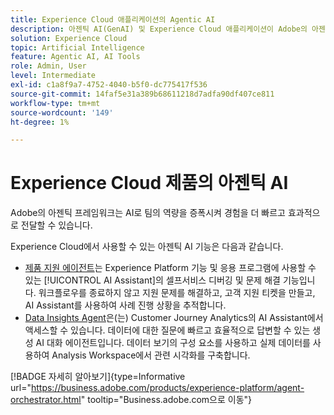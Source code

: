 ```yaml
---
title: Experience Cloud 애플리케이션의 Agentic AI
description: 아젠틱 AI(GenAI) 및 Experience Cloud 애플리케이션이 Adobe의 아젠틱 프레임워크를 사용하는 방법에 대해 알아봅니다.
solution: Experience Cloud
topic: Artificial Intelligence
feature: Agentic AI, AI Tools
role: Admin, User
level: Intermediate
exl-id: c1a8f9a7-4752-4040-b5f0-dc775417f536
source-git-commit: 14faf5e31a389b68611218d7adfa90df407ce811
workflow-type: tm+mt
source-wordcount: '149'
ht-degree: 1%

---
```


# Experience Cloud 제품의 아젠틱 AI

Adobe의 아젠틱 프레임워크는 AI로 팀의 역량을 증폭시켜 경험을 더 빠르고 효과적으로 전달할 수 있습니다.

Experience Cloud에서 사용할 수 있는 아젠틱 AI 기능은 다음과 같습니다.

* [제품 지원 에이전트](https://experienceleague.adobe.com/en/docs/experience-platform/ai-assistant/new-features/customer-support)는 Experience Platform 기능 및 응용 프로그램에 사용할 수 있는 [!UICONTROL AI Assistant]의 셀프서비스 디버깅 및 문제 해결 기능입니다. 워크플로우를 종료하지 않고 지원 문제를 해결하고, 고객 지원 티켓을 만들고, AI Assistant를 사용하여 사례 진행 상황을 추적합니다.
* [Data Insights Agent](https://experienceleague.adobe.com/en/docs/analytics-platform/using/cja-overview/cja-b2c-overview/data-analysis-ai)은(는) Customer Journey Analytics의 AI Assistant에서 액세스할 수 있습니다. 데이터에 대한 질문에 빠르고 효율적으로 답변할 수 있는 생성 AI 대화 에이전트입니다. 데이터 보기의 구성 요소를 사용하고 실제 데이터를 사용하여 Analysis Workspace에서 관련 시각화를 구축합니다.

[!BADGE 자세히 알아보기]{type=Informative url="https://business.adobe.com/products/experience-platform/agent-orchestrator.html" tooltip="Business.adobe.com으로 이동"}
